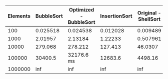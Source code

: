   Elements  | BubbleSort | Optimized - BubbleSort | InsertionSort | Original - ShellSort | SelectionSort | HeapSort | Original QuickSort | 
|---        |---         | ---                    | ---           | ---                  | ---           | ---      | ---                |
100         | 0.025518   | 0.024538               | 0.012028      | 0.009489             | 0.013824      | 0.010655 | 0.01003            |
1000        | 2.01957    | 2.13184                | 1.22233       | 0.507961             | 1.08656       | 0.151219 | 0.114648           |
10000       | 279.068    | 278.212                | 127.413       | 46.0307              | 103.92        | 2.1422   | 1.42943            |
100000      | 30400.5    | 32176.6 ms             | 12683.6       | 4498.16              | 10083         | 27.2335  | 17.5865            |
1000000     | inf        | inf                    | inf           | inf                  | inf           | 350.403  | 207.489            |